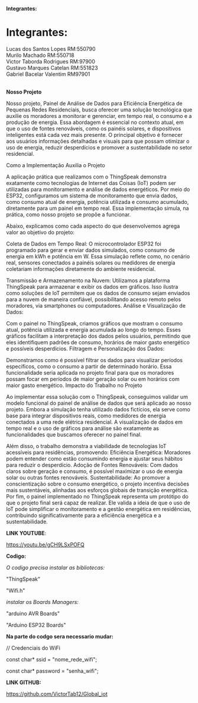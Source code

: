 **Integrantes:**

<h1>Integrantes:</h1>
Lucas dos Santos Lopes RM:550790<br>
Murilo Machado RM:550718<br> 
Victor Taborda Rodrigues RM:97900<br>
Gustavo Marques Catelan RM:551823<br> 
Gabriel Bacelar Valentim RM97901<br>

<br>

**Nosso Projeto**

Nosso projeto, Painel de Análise de Dados para Eficiência Energética de Pequenas Redes Residenciais, busca oferecer uma solução tecnológica que auxilie os moradores a monitorar e gerenciar, em tempo real, o consumo e a produção de energia. Essa abordagem é essencial no contexto atual, em que o uso de fontes renováveis, como os painéis solares, e dispositivos inteligentes está cada vez mais presente. O principal objetivo é fornecer aos usuários informações detalhadas e visuais para que possam otimizar o uso de energia, reduzir desperdícios e promover a sustentabilidade no setor residencial.

Como a Implementação Auxilia o Projeto

A aplicação prática que realizamos com o ThingSpeak demonstra exatamente como tecnologias de Internet das Coisas (IoT) podem ser utilizadas para monitoramento e análise de dados energéticos. Por meio do ESP32, configuramos um sistema de monitoramento que envia dados, como consumo atual de energia, potência utilizada e consumo acumulado, diretamente para um painel em tempo real. Essa implementação simula, na prática, como nosso projeto se propõe a funcionar.

Abaixo, explicamos como cada aspecto do que desenvolvemos agrega valor ao objetivo do projeto:

Coleta de Dados em Tempo Real:
O microcontrolador ESP32 foi programado para gerar e enviar dados simulados, como consumo de energia em kWh e potência em W. Essa simulação reflete como, no cenário real, sensores conectados a painéis solares ou medidores de energia coletariam informações diretamente do ambiente residencial.

Transmissão e Armazenamento na Nuvem:
Utilizamos a plataforma ThingSpeak para armazenar e exibir os dados em gráficos. Isso ilustra como soluções de IoT permitem que os dados de consumo sejam enviados para a nuvem de maneira confiável, possibilitando acesso remoto pelos moradores, via smartphones ou computadores.
Análise e Visualização de Dados:

Com o painel no ThingSpeak, criamos gráficos que mostram o consumo atual, potência utilizada e energia acumulada ao longo do tempo. Esses gráficos facilitam a interpretação dos dados pelos usuários, permitindo que eles identifiquem padrões de consumo, horários de maior gasto energético e possíveis desperdícios.
Filtragem e Personalização dos Dados:

Demonstramos como é possível filtrar os dados para visualizar períodos específicos, como o consumo a partir de determinado horário. Essa funcionalidade seria aplicada no projeto final para que os moradores possam focar em períodos de maior geração solar ou em horários com maior gasto energético.
Impacto do Trabalho no Projeto

Ao implementar essa solução com o ThingSpeak, conseguimos validar um modelo funcional do painel de análise de dados que será aplicado ao nosso projeto. Embora a simulação tenha utilizado dados fictícios, ela serve como base para integrar dispositivos reais, como medidores de energia conectados a uma rede elétrica residencial. A visualização de dados em tempo real e o uso de gráficos para análise são exatamente as funcionalidades que buscamos oferecer no painel final.

Além disso, o trabalho demonstra a viabilidade de tecnologias IoT acessíveis para residências, promovendo:
Eficiência Energética: Moradores podem entender como estão consumindo energia e ajustar seus hábitos para reduzir o desperdício.
Adoção de Fontes Renováveis: Com dados claros sobre geração e consumo, é possível maximizar o uso de energia solar ou outras fontes renováveis.
Sustentabilidade: Ao promover a conscientização sobre o consumo energético, o projeto incentiva decisões mais sustentáveis, alinhadas aos esforços globais de transição energética.
Por fim, o painel implementado no ThingSpeak representa um protótipo do que o projeto final será capaz de realizar. Ele valida a ideia de que o uso de IoT pode simplificar o monitoramento e a gestão energética em residências, contribuindo significativamente para a eficiência energética e a sustentabilidade.

**LINK YOUTUBE**:

https://youtu.be/gCH9LSxPOFQ


**Codigo:**

*O codigo precisa instalar as bibliotecas:*

"ThingSpeak"

"Wifi.h"

*instalar os Boards Managers:*

"arduino AVR Boards"

"Arduino ESP32 Boards"

**Na parte do codgo sera necessario mudar:**

// Credenciais do WiFi

const char* ssid = "nome_rede_wifi";

const char* password = "senha_wifi";

**LINK GITHUB:**

https://github.com/VictorTab12/Global_iot
